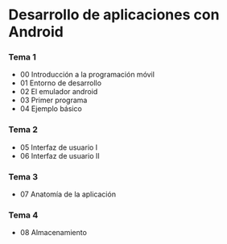 Desarrollo de aplicaciones con Android
======================================

### Tema 1
- 00 Introducción a la programación móvil
- 01 Entorno de desarrollo
- 02 El emulador android
- 03 Primer programa
- 04 Ejemplo básico

### Tema 2
- 05 Interfaz de usuario I
- 06 Interfaz de usuario II

### Tema 3
- 07 Anatomía de la aplicación

### Tema 4
- 08 Almacenamiento